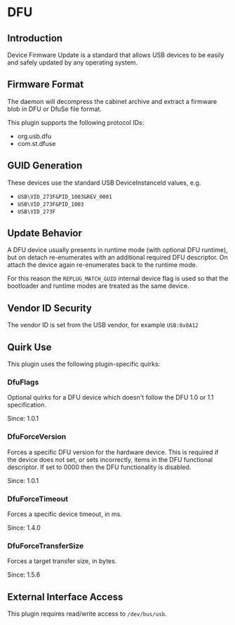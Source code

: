 # DFU

## Introduction

Device Firmware Update is a standard that allows USB devices to be easily and
safely updated by any operating system.

## Firmware Format

The daemon will decompress the cabinet archive and extract a firmware blob in
DFU or DfuSe file format.

This plugin supports the following protocol IDs:

* org.usb.dfu
* com.st.dfuse

## GUID Generation

These devices use the standard USB DeviceInstanceId values, e.g.

* `USB\VID_273F&PID_1003&REV_0001`
* `USB\VID_273F&PID_1003`
* `USB\VID_273F`

## Update Behavior

A DFU device usually presents in runtime mode (with optional DFU runtime), but
on detach re-enumerates with an additional required DFU descriptor. On attach
the device again re-enumerates back to the runtime mode.

For this reason the `REPLUG_MATCH_GUID` internal device flag is used so that
the bootloader and runtime modes are treated as the same device.

## Vendor ID Security

The vendor ID is set from the USB vendor, for example `USB:0x0A12`

## Quirk Use

This plugin uses the following plugin-specific quirks:

### DfuFlags

Optional quirks for a DFU device which doesn't follow the DFU 1.0 or 1.1 specification.

Since: 1.0.1

### DfuForceVersion

Forces a specific DFU version for the hardware device. This is required if the device does not set, or sets incorrectly, items in the DFU functional descriptor.
If set to 0000 then the DFU functionality is disabled.

Since: 1.0.1

### DfuForceTimeout

Forces a specific device timeout, in ms.

Since: 1.4.0

### DfuForceTransferSize

Forces a target transfer size, in bytes.

Since: 1.5.6

## External Interface Access

This plugin requires read/write access to `/dev/bus/usb`.

